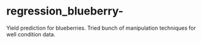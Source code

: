 # regression_blueberry-
Yield prediction for blueberries. Tried bunch of manipulation techniques for well condition data.

